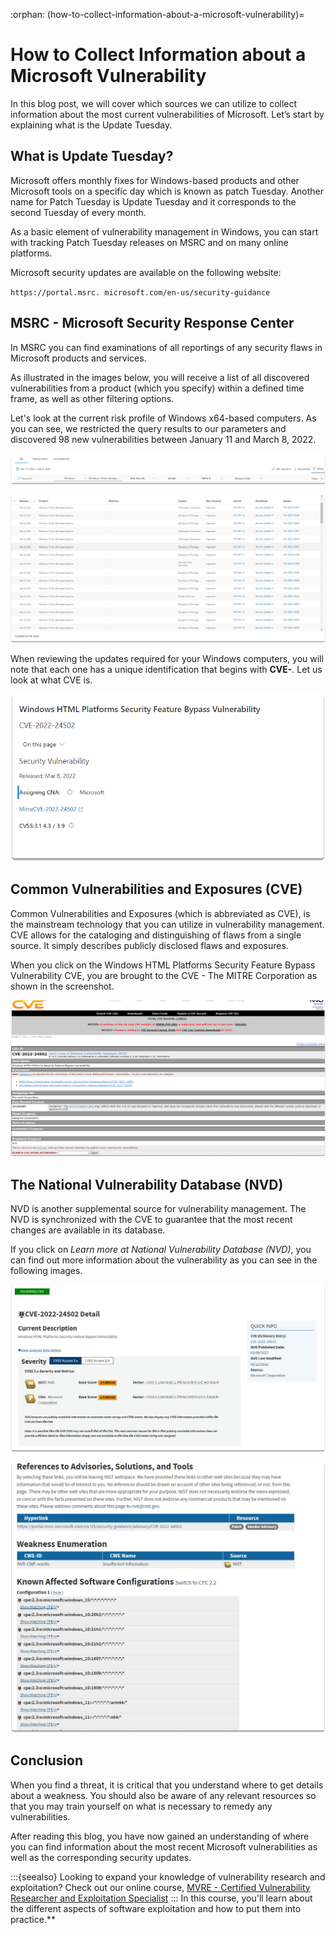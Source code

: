 :orphan:
(how-to-collect-information-about-a-microsoft-vulnerability)=

# How to Collect Information about a Microsoft Vulnerability

In this blog post, we will cover which sources we can utilize to collect information about the most current vulnerabilities of Microsoft. Let’s start by explaining what is the Update Tuesday.

## What is Update Tuesday?

Microsoft offers monthly fixes for Windows-based products and other Microsoft tools on a specific day which is known as patch Tuesday. Another name for Patch Tuesday is Update Tuesday and it corresponds to the second Tuesday of every month.

As a basic element of vulnerability management in Windows, you can start with tracking Patch Tuesday releases on MSRC and on many online platforms.

Microsoft security updates are available on the following website:

`https://portal.msrc. microsoft.com/en-us/security-guidance`

## MSRC - Microsoft Security Response Center

In MSRC you can find examinations of all reportings of any security flaws in Microsoft products and services.

As illustrated in the images below, you will receive a list of all discovered vulnerabilities from a product (which you specify) within a defined time frame, as well as other filtering options.

Let's look at the current risk profile of Windows x64-based computers. As you can see, we restricted the query results to our parameters and discovered 98 new vulnerabilities between January 11 and March 8, 2022.

![alt img](images/microsoft-vulnerability-7.png)

![alt img](images/microsoft-vulnerability-6.png)

When reviewing the updates required for your Windows computers, you will note that each one has a unique identification that begins with **CVE-**. Let us look at what CVE is.

![alt img](images/microsoft-vulnerability-5.png)

## Common Vulnerabilities and Exposures (CVE)

Common Vulnerabilities and Exposures (which is abbreviated as CVE), is the mainstream technology that you can utilize in vulnerability management. CVE allows for the cataloging and distinguishing of flaws from a single source. It simply describes publicly disclosed flaws and exposures.

When you click on the Windows HTML Platforms Security Feature Bypass Vulnerability CVE, you are brought to the CVE - The MITRE Corporation as shown in the screenshot.

![alt img](images/microsoft-vulnerability-8.png)

## The National Vulnerability Database (NVD)

NVD is another supplemental source for vulnerability management. The NVD is synchronized with the CVE to guarantee that the most recent changes are available in its database.

If you click on _Learn more at National Vulnerability Database (NVD)_, you can find out more information about the vulnerability as you can see in the following images.

![alt img](images/microsoft-vulnerability-9.png)

![alt img](images/microsoft-vulnerability-10.png)

## Conclusion

When you find a threat, it is critical that you understand where to get details about a weakness. You should also be aware of any relevant resources so that you may train yourself on what is necessary to remedy any vulnerabilities.

After reading this blog, you have now gained an understanding of where you can find information about the most recent Microsoft vulnerabilities as well as the corresponding security updates.

:::{seealso}
Looking to expand your knowledge of vulnerability research and exploitation? Check out our online course, [MVRE - Certified Vulnerability Researcher and Exploitation Specialist](https://www.mosse-institute.com/certifications/mvre-vulnerability-researcher-and-exploitation-specialist.html)
::: In this course, you'll learn about the different aspects of software exploitation and how to put them into practice.**
